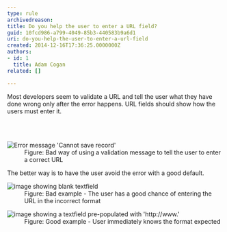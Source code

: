 ```yaml
---
type: rule
archivedreason: 
title: Do you help the user to enter a URL field?
guid: 10fcd986-a799-4049-85b3-440583b9a6d1
uri: do-you-help-the-user-to-enter-a-url-field
created: 2014-12-16T17:36:25.0000000Z
authors:
- id: 1
  title: Adam Cogan
related: []

---
```



<p>Most developers seem to validate a URL and tell the user what they have done wrong
                    only after the error happens. URL fields should show how the users must enter it.</p>
<br><excerpt class='endintro'></excerpt><br>
<dl class="badImage"><dt>
                        <img src="/WebSites/RulesToBetterWebsitesLayout/PublishingImages/url-field-bad.jpg" alt="Error message 'Cannot save record'" /></dt><dd>
                        Figure&#58; Bad way of using a validation message to tell the user to enter a correct
                        URL</dd></dl><p>
                    The better way is to have the user avoid the error with a good default.</p><dl class="badImage"><dt>
                        <img src="/WebSites/RulesToBetterWebsitesLayout/PublishingImages/url-field-bad2.jpg" alt="image showing blank textfield" /></dt><dd>
                        Figure&#58; Bad example - The user has a good chance of entering the URL in the incorrect format​​​</dd></dl><dl class="goodImage"><dt>
                        <img src="/WebSites/RulesToBetterWebsitesLayout/PublishingImages/url-field-good.jpg" alt="image showing a textfield pre-populated with 'http&#58;//www.'" /></dt><dd>
                        Figure&#58; Good example - User immediately knows the format expected</dd></dl>


